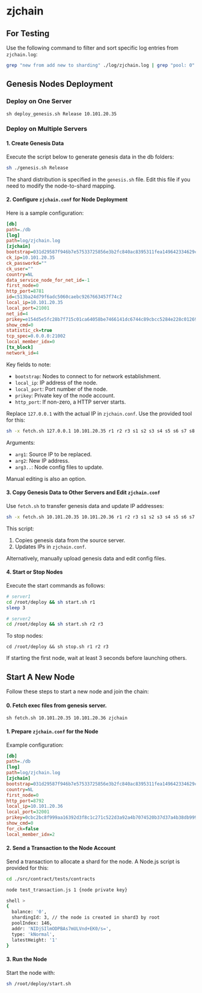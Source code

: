 # zjchain

## For Testing

Use the following command to filter and sort specific log entries from `zjchain.log`:

```bash
grep "new from add new to sharding" ./log/zjchain.log | grep "pool: 0" | awk -F' ' '{ printf("%03d", $19); print " " $15}' | sort > 0
```

## Genesis Nodes Deployment

### Deploy on One Server

```shell
sh deploy_genesis.sh Release 10.101.20.35
```

### Deploy on Multiple Servers

#### 1. Create Genesis Data

Execute the script below to generate genesis data in the db folders:

```bash
sh ./genesis.sh Release
```

The shard distribution is specified in the `genesis.sh` file. Edit this file if you need to modify the node-to-shard mapping.

#### 2. Configure `zjchain.conf` for Node Deployment

Here is a sample configuration:

```ini
[db]
path=./db
[log]
path=log/zjchain.log
[zjchain]
bootstrap=031d29587f946b7e57533725856e3b2fc840ac8395311fea149642334629cd5757:10.101.20.35:11001,03a6f3b7a4a3b546d515bfa643fc4153b86464543a13ab5dd05ce6f095efb98d87:10.101.20.35:12001,031e886027cdf3e7c58b9e47e8aac3fe67c393a155d79a96a0572dd2163b4186f0:10.101.20.35:13001
ck_ip=10.101.20.35
ck_passworkd=""
ck_user=""
country=NL
data_service_node_for_net_id=-1
first_node=0
http_port=8781
id=c513ba24d79f6adc5060caebc9267663457f74c2
local_ip=10.101.20.35
local_port=21001
net_id=4
prikey=e154d5e5fc28b7f715c01ca64058be7466141dc6744c89cbcc5284e228c01269
show_cmd=0
statistic_ck=true
tcp_spec=0.0.0.0:21002
local_member_idx=0
[tx_block]
network_id=4
```

Key fields to note:

- `bootstrap`: Nodes to connect to for network establishment.
- `local_ip`: IP address of the node.
- `local_port`: Port number of the node.
- `prikey`: Private key of the node account.
- `http_port`: If non-zero, a HTTP server starts.

Replace `127.0.0.1` with the actual IP in `zjchain.conf`. Use the provided tool for this:

```bash
sh -x fetch.sh 127.0.0.1 10.101.20.35 r1 r2 r3 s1 s2 s3 s4 s5 s6 s7 s8 s9 s10 s11
```

Arguments:

- `arg1`: Source IP to be replaced.
- `arg2`: New IP address.
- `arg3..`: Node config files to update.

Manual editing is also an option.

#### 3. Copy Genesis Data to Other Servers and Edit `zjchain.conf`

Use `fetch.sh` to transfer genesis data and update IP addresses:

```bash
sh -x fetch.sh 10.101.20.35 10.101.20.36 r1 r2 r3 s1 s2 s3 s4 s5 s6 s7 s8 s9 s10 s11
```

This script:

1. Copies genesis data from the source server.
2. Updates IPs in `zjchain.conf`.

Alternatively, manually upload genesis data and edit config files.

#### 4. Start or Stop Nodes

Execute the start commands as follows:

```bash
# server1
cd /root/deploy && sh start.sh r1
sleep 3

# server2
cd /root/deploy && sh start.sh r2 r3
```

To stop nodes:

```shell
cd /root/deploy && sh stop.sh r1 r2 r3
```

If starting the first node, wait at least 3 seconds before launching others.


## Start A New Node

Follow these steps to start a new node and join the chain:

#### 0. Fetch exec files from genesis server.

```shell
sh fetch.sh 10.101.20.35 10.101.20.36 zjchain
```

#### 1. Prepare `zjchain.conf` for the Node

Example configuration:

```ini
[db]
path=./db
[log]
path=log/zjchain.log
[zjchain]
bootstrap=031d29587f946b7e57533725856e3b2fc840ac8395311fea149642334629cd5757:10.101.20.35:11001,03a6f3b7a4a3b546d515bfa643fc4153b86464543a13ab5dd05ce6f095efb98d87:10.101.20.35:12001,031e886027cdf3e7c58b9e47e8aac3fe67c393a155d79a96a0572dd2163b4186f0:10.101.20.35:13001
country=NL
first_node=0
http_port=8792
local_ip=10.101.20.36
local_port=32001
prikey=0cbc2bc8f999aa16392d3f8c1c271c522d3a92a4b7074520b37d37a4b38db999
show_cmd=0
for_ck=false
local_member_idx=2
```

#### 2. Send a Transaction to the Node Account

Send a transaction to allocate a shard for the node. A Node.js script is provided for this:

```bash
cd ./src/contract/tests/contracts

node test_transaction.js 1 {node private key}

shell > 
{
  balance: '0',
  shardingId: 3, // the node is created in shard3 by root 
  poolIndex: 146,
  addr: 'NIDjSIlmODPBAs7mULVnd+EK0/s=',
  type: 'kNormal',
  latestHeight: '1'
}
```

#### 3. Run the Node

Start the node with:

```bash
sh /root/deploy/start.sh
```
